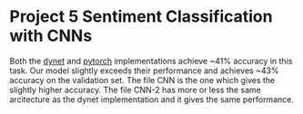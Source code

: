 # Project 5 Sentiment Classification with CNNs 

Both the [dynet](https://github.com/neubig/nn4nlp-code/blob/master/05-cnn/cnn-class.py) and [pytorch](https://github.com/neubig/nn4nlp-code/blob/master/05-cnn-pytorch/cnn-class.py) implementations achieve ~41% accuracy in this task. Our model slightly exceeds their performance and achieves ~43% accuracy on the validation set.
The file CNN is the one which gives the slightly higher accuracy. The file CNN-2 has more or less the same arcitecture as the dynet implementation and it gives the same performance.
